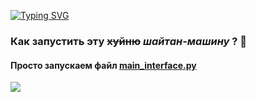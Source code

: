 [![Typing SVG](https://readme-typing-svg.demolab.com?font=Fira+Code&size=35&duration=3500&pause=20&width=442&lines=%D0%9C%D0%BD%D0%B5+%D0%BF%D0%BE%D1%85%D1%83%D0%B9;%D0%9C%D0%BD%D0%B5+%D0%B2%D0%BE%D0%BE%D0%B1%D1%89%D0%B5+%D0%BF%D0%BE%D0%B5%D0%B1%D0%B0%D1%82%D1%8C;%D0%9F%D0%BE%D1%88%D0%B5%D0%BB+%D0%BD%D0%B0%D1%85%D1%83%D0%B9)](https://git.io/typing-svg)
### Как запустить эту ~~хуйню~~ ***шайтан-машину*** ? 🫠

#### Просто запускаем файл **[main_interface.py](https://github.com/ashrov/game_guesser/blob/main/client/interface/main_interface.py)** 
![](/Users/sliwmen/Desktop/21A69D7E-30CD-43EC-8EE5-9A3AB61DA854.jpeg)
